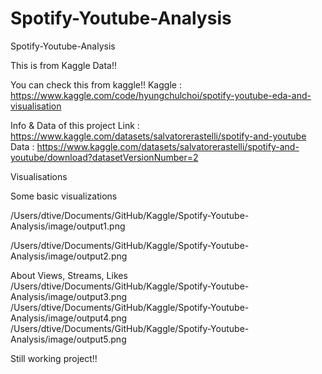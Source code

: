 # Spotify-Youtube-Analysis
 Spotify-Youtube-Analysis

This is from Kaggle Data!!

You can check this from kaggle!!
Kaggle : https://www.kaggle.com/code/hyungchulchoi/spotify-youtube-eda-and-visualisation

Info & Data of this project
Link : https://www.kaggle.com/datasets/salvatorerastelli/spotify-and-youtube
Data : https://www.kaggle.com/datasets/salvatorerastelli/spotify-and-youtube/download?datasetVersionNumber=2

Visualisations

Some basic visualizations

/Users/dtive/Documents/GitHub/Kaggle/Spotify-Youtube-Analysis/image/output1.png

/Users/dtive/Documents/GitHub/Kaggle/Spotify-Youtube-Analysis/image/output2.png

About Views, Streams, Likes
/Users/dtive/Documents/GitHub/Kaggle/Spotify-Youtube-Analysis/image/output3.png
/Users/dtive/Documents/GitHub/Kaggle/Spotify-Youtube-Analysis/image/output4.png
/Users/dtive/Documents/GitHub/Kaggle/Spotify-Youtube-Analysis/image/output5.png

Still working project!!
